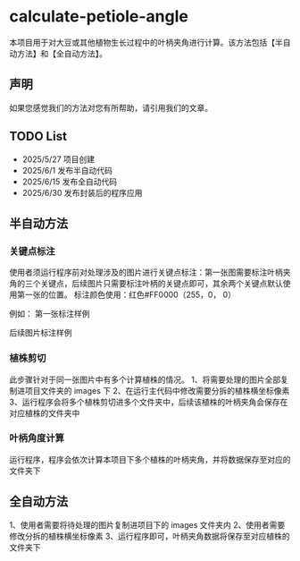 # calculate-petiole-angle
本项目用于对大豆或其他植物生长过程中的叶柄夹角进行计算。该方法包括【半自动方法】和【全自动方法】。

## 声明
如果您感觉我们的方法对您有所帮助，请引用我们的文章。

## TODO List
- 2025/5/27 项目创建
- 2025/6/1  发布半自动代码
- 2025/6/15 发布全自动代码
- 2025/6/30 发布封装后的程序应用

## 半自动方法
### 关键点标注
使用者须运行程序前对处理涉及的图片进行关键点标注：第一张图需要标注叶柄夹角的三个关键点，后续图片只需要标注叶柄的关键点即可，其余两个关键点默认使用第一张的位置。
标注颜色使用：红色#FF0000（255，0， 0）

例如：
第一张标注样例

后续图片标注样例

### 植株剪切
此步骤针对于同一张图片中有多个计算植株的情况。
1、将需要处理的图片全部复制进项目文件夹的 images 下
2、在运行主代码中修改需要分拆的植株横坐标像素
3、运行程序会将多个植株剪切进多个文件夹中，后续该植株的叶柄夹角会保存在对应植株的文件夹中

### 叶柄角度计算
运行程序，程序会依次计算本项目下多个植株的叶柄夹角，并将数据保存至对应的文件夹下

## 全自动方法
1、使用者需要将待处理的图片复制进项目下的 images 文件夹内
2、使用者需要修改分拆的植株横坐标像素
3、运行程序即可，叶柄夹角数据将保存至对应植株的文件夹下
